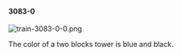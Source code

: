 #### 3083-0
![train-3083-0-0.png](https://github.com/lil-lab/nlvr/raw/master/nlvr/train/images/75/train-3083-0-0.png "train-3083-0-0.png")

The color of a two blocks tower is blue and black.